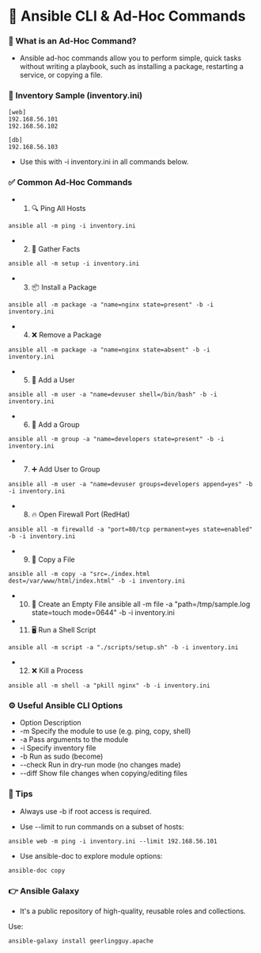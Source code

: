 # 📘 Ansible CLI & Ad-Hoc Commands

### 🔧 What is an Ad-Hoc Command?

- Ansible ad-hoc commands allow you to perform simple, quick tasks without writing a playbook, such as installing a package, restarting a service, or copying a file.

### 🧪 Inventory Sample (inventory.ini)

```
[web]
192.168.56.101
192.168.56.102
```

```
[db]
192.168.56.103
```

- Use this with -i inventory.ini in all commands below.

### ✅ Common Ad-Hoc Commands

- 1. 🔍 Ping All Hosts

```
ansible all -m ping -i inventory.ini
```

- 2. 💾 Gather Facts

```
ansible all -m setup -i inventory.ini
```

- 3. 📦 Install a Package

```
ansible all -m package -a "name=nginx state=present" -b -i inventory.ini
```

- 4. ❌ Remove a Package

```
ansible all -m package -a "name=nginx state=absent" -b -i inventory.ini
```

- 5. 🧑 Add a User

```
ansible all -m user -a "name=devuser shell=/bin/bash" -b -i inventory.ini
```

- 6. 👥 Add a Group

```
ansible all -m group -a "name=developers state=present" -b -i inventory.ini
```

- 7. ➕ Add User to Group

```
ansible all -m user -a "name=devuser groups=developers append=yes" -b -i inventory.ini
```

- 8. 🔥 Open Firewall Port (RedHat)

```
ansible all -m firewalld -a "port=80/tcp permanent=yes state=enabled" -b -i inventory.ini
```

- 9. 📁 Copy a File

```
ansible all -m copy -a "src=./index.html dest=/var/www/html/index.html" -b -i inventory.ini
```

- 10. 📄 Create an Empty File
      ansible all -m file -a "path=/tmp/sample.log state=touch mode=0644" -b -i inventory.ini
- 11. 🖥️ Run a Shell Script

```
ansible all -m script -a "./scripts/setup.sh" -b -i inventory.ini
```

- 12. ❌ Kill a Process

```
ansible all -m shell -a "pkill nginx" -b -i inventory.ini
```

### ⚙️ Useful Ansible CLI Options

- Option Description
- -m Specify the module to use (e.g. ping, copy, shell)
- -a Pass arguments to the module
- -i Specify inventory file
- -b Run as sudo (become)
- --check Run in dry-run mode (no changes made)
- --diff Show file changes when copying/editing files

### 🧠 Tips

- Always use -b if root access is required.

- Use --limit to run commands on a subset of hosts:

```
ansible web -m ping -i inventory.ini --limit 192.168.56.101
```

- Use ansible-doc <module> to explore module options:

```
ansible-doc copy
```

### 👉 Ansible Galaxy

- It's a public repository of high-quality, reusable roles and collections.

Use:

```bash
ansible-galaxy install geerlingguy.apache
```
